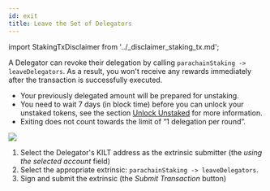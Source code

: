 ```yaml
---
id: exit
title: Leave the Set of Delegators
---
```


import StakingTxDisclaimer from '../_disclaimer_staking_tx.md';

A Delegator can revoke their delegation by calling `parachainStaking -> leaveDelegators`.
As a result, you won't receive any rewards immediately after the transaction is successfully executed.

- Your previously delegated amount will be prepared for unstaking.
- You need to wait 7 days (in block time) before you can unlock your unstaked tokens, see the section [Unlock Unstaked](../05_unlock_unstaked.md) for more information.
- Exiting does not count towards the limit of “1 delegation per round”.

<StakingTxDisclaimer />

![](/img/chain/parachainStaking-leaveDelegators.png)

1. Select the Delegator's KILT address as the extrinsic submitter (the *using the selected account* field)
2. Select the appropriate extrinsic: `parachainStaking -> leaveDelegators`.
3. Sign and submit the extrinsic (the *Submit Transaction* button)
